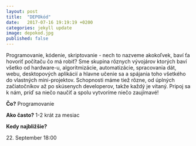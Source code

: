 ```yaml
---
layout: post
title:  "DEPOkód"
date:   2017-07-16 19:19:19 +0200
categories: jekyll update
image: depokod.jpg
published: false
---
```

Programovanie, kódenie, skriptovanie - nech to nazveme akokoľvek, baví ťa hovoriť počítaču čo má robiť? Sme skupina rôznych vývojárov ktorých baví všetko od hardware-u, algoritmizácie, automatizácie, spracovania dát, webu, desktopových aplikácií a hlavne učenie sa a spájania toho všetkého do vlastných mini-projektov. Schopnosti máme tiež rôzne, od úplných začiatočníkov až po skúsenych developerov, takže každý je vítaný.
Pripoj sa k nám, príď sa niečo naučiť a spolu vytvoríme niečo zaujímavé!

**Čo?** Programovanie

**Ako často?** 1-2 krát za mesiac

**Kedy najbližšie?**

22\. September 18:00
